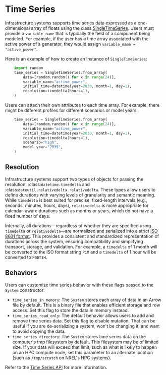 # Time Series
Infrastructure systems supports time series data expressed as a one-dimensional array of floats
using the class [SingleTimeSeries](#singe-time-series-api). Users must provide a `variable_name`
that is typically the field of a component being modeled. For example, if the user has a time array
associated with the active power of a generator, they would assign
`variable_name = "active_power"`.

Here is an example of how to create an instance of `SingleTimeSeries`:

```python
    import random
    time_series = SingleTimeSeries.from_array(
        data=[random.random() for x in range(24)],
        variable_name="active_power",
        initial_time=datetime(year=2030, month=1, day=1),
        resolution=timedelta(hours=1),
    )
```

Users can attach their own attributes to each time array. For example,
there might be different profiles for different scenarios or model years.

```python
    time_series = SingleTimeSeries.from_array(
        data=[random.random() for x in range(24)],
        variable_name="active_power",
        initial_time=datetime(year=2030, month=1, day=1),
        resolution=timedelta(hours=1),
        scenario="high",
        model_year="2035",
    )
```

## Resolution

Infrastructure systems support two types of objects for passing the resolution:
:class:`datetime.timedelta` and :class:`dateutil.relativedelta.relativedelta`.
These types allow users to define durations with varying levels of granularity
and semantic meaning. 
While `timedelta` is best suited for precise, fixed-length
intervals (e.g., seconds, minutes, hours, days), `relativedelta` is more
appropriate for calendar-aware durations such as months or years, which do not
have a fixed number of days.

Internally, all durations—regardless of whether they are specified using
`timedelta` or `relativedelta`—are normalized and serialized into a strict [ISO
8601 format](https://en.wikipedia.org/wiki/ISO_8601#Durations).
This provides a consistent and standardized representation of
durations across the system, ensuring compatibility and simplifying transport,
storage, and validation.
For example, a `timedelta` of 1 month will be converted to the ISO format string
`P1M` and a `timedelta` of 1 hour will be converted to `P0DT1H`.

## Behaviors
Users can customize time series behavior with these flags passed to the `System` constructor:

- `time_series_in_memory`: The `System` stores each array of data in an Arrow file by default. This
is a binary file that enables efficient storage and row access. Set this flag to store the data in
memory instead.
- `time_series_read_only`: The default behavior allows users to add and remove time series data.
Set this flag to disable mutation. That can be useful if you are de-serializing a system, won't be
changing it, and want to avoid copying the data.
- `time_series_directory`: The `System` stores time series data on the computer's tmp filesystem by
default. This filesystem may be of limited size. If your data will exceed that limit, such as what
is likely to happen on an HPC compute node, set this parameter to an alternate location (such as
`/tmp/scratch` on NREL's HPC systems).

Refer to the [Time Series API](#time-series-api) for more information.
